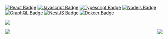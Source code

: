 <!-- ### Hi there 👋 -->

<!--
**ratomsky/ratomsky** is a ✨ _special_ ✨ repository because its `README.md` (this file) appears on your GitHub profile.

Here are some ideas to get you started:

- 🔭 I’m currently working on ...
- 🌱 I’m currently learning ...
- 👯 I’m looking to collaborate on ...
- 🤔 I’m looking for help with ...
- 💬 Ask me about ...
- 📫 How to reach me: ...
- 😄 Pronouns: ...
- ⚡ Fun fact: ...
-->
[![React Badge](https://img.shields.io/badge/-React-61DBFB?style=for-the-badge&labelColor=black&logo=react&logoColor=61DBFB)](#) [![Javascript Badge](https://img.shields.io/badge/-Javascript-F0DB4F?style=for-the-badge&labelColor=black&logo=javascript&logoColor=F0DB4F)](#) [![Typescript Badge](https://img.shields.io/badge/-Typescript-007acc?style=for-the-badge&labelColor=black&logo=typescript&logoColor=007acc)](#) [![Nodejs Badge](https://img.shields.io/badge/-Nodejs-3C873A?style=for-the-badge&labelColor=black&logo=node.js&logoColor=3C873A)](#) [![GraphQL Badge](https://img.shields.io/badge/-GraphQl-e535ab?style=for-the-badge&labelColor=black&logo=graphql&logoColor=e535ab)](#) [![NestJS Badge](https://img.shields.io/badge/-NestJS-E0234E?style=for-the-badge&labelColor=black&logo=nestjs&logoColor=E0234E)](#) [![Dokcer Badge](https://img.shields.io/badge/-Docker-129FDB?style=for-the-badge&labelColor=black&logo=docker&logoColor=129FDB)](#)

<!-- <p align="center">
<a href="https://reactjs.org/"><code><img alt="React" height="30px" src="https://cdn.svgporn.com/logos/react.svg" /></code></a>
<a href="https://redux.js.org/"><code><img alt="React" height="30px" src="https://cdn.svgporn.com/logos/redux.svg" /></code></a>
<a href="https://www.typescriptlang.org/"><code><img alt="React" height="30px" src="https://cdn.svgporn.com/logos/typescript.svg" /></code></a>
<a href="https://react-query.tanstack.com/"><code><img alt="React" height="30px" src="https://react-query.tanstack.com/_next/static/images/emblem-light-5d1cdce6c8bbb006ac6cefb8e1642877.svg" /></code></a>
<a href="https://nodejs.org/en/"><code><img alt="Node" height="30px" src="https://cdn.svgporn.com/logos/nodejs-icon.svg" /></code></a>
</p>

<p align="center">
<a href="https://www.postman.com" ><code><img alt="React" height="30px" src="https://cdn.svgporn.com/logos/postman.svg" /></code></a>
</p>
 -->
<!-- <details> -->
<!-- <summary>GitHub Stats</summary> -->
![](https://activity-graph.herokuapp.com/graph?username=ratomsky&theme=light)

<div align="center">
<a href="https://github.com/ratomsky">
<img align="left" src="https://github-readme-stats.vercel.app/api?username=ratomsky&show_icons=truee&include_all_commits=true&theme=onedark&hide=prs&bg_color=30,e96443,904e95&title_color=fff&text_color=fff" />
</a>

<a href="https://github.com/ratomsky">
<img align="right" src="https://github-readme-stats.vercel.app/api/top-langs/?username=ratomsky&layout=compact&bg_color=30,e96443,904e95&title_color=fff&text_color=fff&show_icons=truee&include_all_commits=true&card_width=230" />
</a>
</div>
<!-- </details> -->
